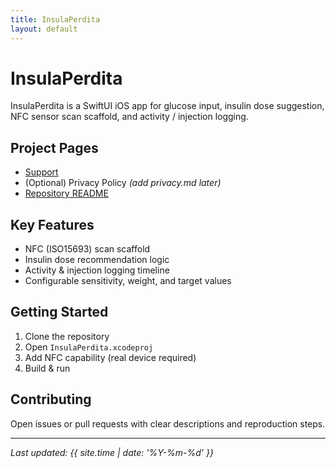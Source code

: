 ```yaml
---
title: InsulaPerdita
layout: default
---
```

# InsulaPerdita

InsulaPerdita is a SwiftUI iOS app for glucose input, insulin dose suggestion, NFC sensor scan scaffold, and activity / injection logging.

## Project Pages
- [Support](support.html)
- (Optional) Privacy Policy *(add privacy.md later)*
- [Repository README](../README.md)

## Key Features
- NFC (ISO15693) scan scaffold
- Insulin dose recommendation logic
- Activity & injection logging timeline
- Configurable sensitivity, weight, and target values

## Getting Started
1. Clone the repository
2. Open `InsulaPerdita.xcodeproj`
3. Add NFC capability (real device required)
4. Build & run

## Contributing
Open issues or pull requests with clear descriptions and reproduction steps.

---
_Last updated: {{ site.time | date: '%Y-%m-%d' }}_
